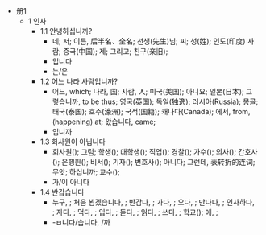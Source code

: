 
- 册1
    - 1 인사
        - 1.1 안녕하십니까?
            - 네; 저; 이름, 后半名、全名; 선생(先生)님; 씨; 성(姓); 인도(印度) 사람; 중국(中国); 제; 그리고; 친구(亲旧);
            - 입니다
            - 는/은
        - 1.2 어느 나라 사람입니까?
            - 어느, which; 나라, 国; 사람, 人; 미국(美国); 아니요; 일본(日本); 그렇습니까, to be thus; 영국(英国); 독일(独逸); 러시아(Russia); 몽골; 태국(泰国); 호주(濠洲); 국적(国籍); 캐나다(Canada); 에서, from, (happening) at; 왔습니다, came; 
            - 입니까
        - 1.3 회사원이 아닙니다
            - 회사원(); 그럼; 학생(); 대학생(); 직업(); 경찰(); 가수(); 의사(); 간호사(); 은행원(); 비서(); 기자(); 변호사(); 아니다; 그런데, 表转折的连词; 무앗; 하십니까; 교수(); 
            - 가/이 아니다 
        - 1.4 반갑습니다
            - 누구, ; 처음 뵙겠습니다, ; 반갑다, ; 가다, ; 오다, ; 만나다, ; 인사하다, ; 자다, ; 먹다, ; 입다, ; 듣다, ; 읽다, ; 쓰다, ; 학교(); 에, ; 
            - -ㅂ니다/습니다, /까
